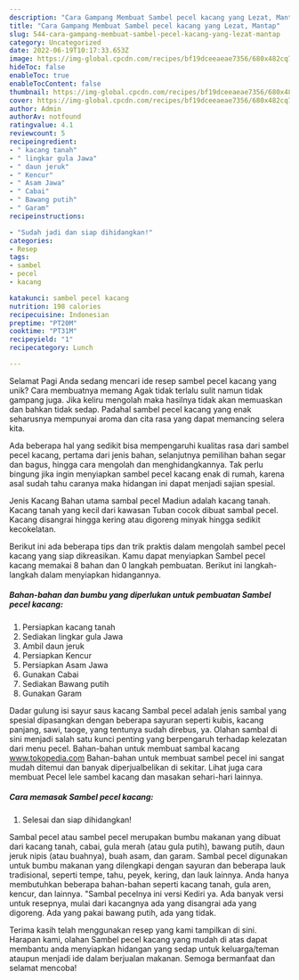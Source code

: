 ```yaml
---
description: "Cara Gampang Membuat Sambel pecel kacang yang Lezat, Mantap"
title: "Cara Gampang Membuat Sambel pecel kacang yang Lezat, Mantap"
slug: 544-cara-gampang-membuat-sambel-pecel-kacang-yang-lezat-mantap
category: Uncategorized
date: 2022-06-19T10:17:33.653Z
image: https://img-global.cpcdn.com/recipes/bf19dceeaeae7356/680x482cq70/sambel-pecel-kacang-foto-resep-utama.jpg
hideToc: false
enableToc: true
enableTocContent: false
thumbnail: https://img-global.cpcdn.com/recipes/bf19dceeaeae7356/680x482cq70/sambel-pecel-kacang-foto-resep-utama.jpg
cover: https://img-global.cpcdn.com/recipes/bf19dceeaeae7356/680x482cq70/sambel-pecel-kacang-foto-resep-utama.jpg
author: Admin
authorAv: notfound
ratingvalue: 4.1
reviewcount: 5
recipeingredient:
- " kacang tanah"
- " lingkar gula Jawa"
- " daun jeruk"
- " Kencur"
- " Asam Jawa"
- " Cabai"
- " Bawang putih"
- " Garam"
recipeinstructions:

- "Sudah jadi dan siap dihidangkan!"
categories:
- Resep
tags:
- sambel
- pecel
- kacang

katakunci: sambel pecel kacang 
nutrition: 198 calories
recipecuisine: Indonesian
preptime: "PT20M"
cooktime: "PT31M"
recipeyield: "1"
recipecategory: Lunch

---
```



Selamat Pagi Anda sedang mencari ide resep sambel pecel kacang yang unik? Cara membuatnya memang Agak tidak terlalu sulit namun tidak gampang juga. Jika keliru mengolah maka hasilnya tidak akan memuaskan dan bahkan tidak sedap. Padahal sambel pecel kacang yang enak seharusnya mempunyai aroma dan cita rasa yang dapat memancing selera kita.


Ada beberapa hal yang sedikit bisa mempengaruhi kualitas rasa dari sambel pecel kacang, pertama dari jenis bahan, selanjutnya pemilihan bahan segar dan bagus, hingga cara mengolah dan menghidangkannya. Tak perlu bingung jika ingin menyiapkan sambel pecel kacang enak di rumah, karena asal sudah tahu caranya maka hidangan ini dapat menjadi sajian spesial.

Jenis Kacang Bahan utama sambal pecel Madiun adalah kacang tanah. Kacang tanah yang kecil dari kawasan Tuban cocok dibuat sambal pecel. Kacang disangrai hingga kering atau digoreng minyak hingga sedikit kecokelatan.


Berikut ini ada beberapa tips dan trik praktis dalam mengolah sambel pecel kacang yang siap dikreasikan. Kamu dapat menyiapkan Sambel pecel kacang memakai 8 bahan dan 0 langkah pembuatan. Berikut ini langkah-langkah dalam menyiapkan hidangannya.

<!--inarticleads1-->

##### Bahan-bahan dan bumbu yang diperlukan untuk pembuatan Sambel pecel kacang:

1. Persiapkan  kacang tanah
1. Sediakan  lingkar gula Jawa
1. Ambil  daun jeruk
1. Persiapkan  Kencur
1. Persiapkan  Asam Jawa
1. Gunakan  Cabai
1. Sediakan  Bawang putih
1. Gunakan  Garam


Dadar gulung isi sayur saus kacang Sambal pecel adalah jenis sambal yang spesial dipasangkan dengan beberapa sayuran seperti kubis, kacang panjang, sawi, taoge, yang tentunya sudah direbus, ya. Olahan sambal di sini menjadi salah satu kunci penting yang berpengaruh terhadap kelezatan dari menu pecel. Bahan-bahan untuk membuat sambal kacang www.tokopedia.com Bahan-bahan untuk membuat sambel pecel ini sangat mudah ditemui dan banyak diperjualbelikan di sekitar. Lihat juga cara membuat Pecel lele sambel kacang dan masakan sehari-hari lainnya. 

<!--inarticleads2-->

##### Cara memasak Sambel pecel kacang:


1. Selesai dan siap dihidangkan!

Sambal pecel atau sambel pecel merupakan bumbu makanan yang dibuat dari kacang tanah, cabai, gula merah (atau gula putih), bawang putih, daun jeruk nipis (atau buahnya), buah asam, dan garam. Sambal pecel digunakan untuk bumbu makanan yang dilengkapi dengan sayuran dan beberapa lauk tradisional, seperti tempe, tahu, peyek, kering, dan lauk lainnya. Anda hanya membutuhkan beberapa bahan-bahan seperti kacang tanah, gula aren, kencur, dan lainnya. &#34;Sambal pecelnya ini versi Kediri ya. Ada banyak versi untuk resepnya, mulai dari kacangnya ada yang disangrai ada yang digoreng. Ada yang pakai bawang putih, ada yang tidak. 

Terima kasih telah menggunakan resep yang kami tampilkan di sini. Harapan kami, olahan Sambel pecel kacang yang mudah di atas dapat membantu anda menyiapkan hidangan yang sedap untuk keluarga/teman ataupun menjadi ide dalam berjualan makanan. Semoga bermanfaat dan selamat mencoba!
